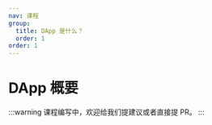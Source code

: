 ```yaml
---
nav: 课程
group:
  title: DApp 是什么？
  order: 1
order: 1
---
```


# DApp 概要

<!-- prettier-ignore -->
:::warning
课程编写中，欢迎给我们提建议或者直接提 PR。
:::
